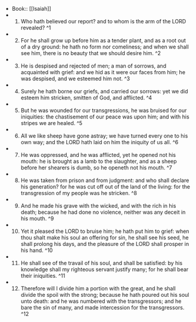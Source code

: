 - Book:: [[Isaiah]]
- 1. Who hath believed our report? and to whom is the arm of the LORD revealed? ^1
- 2. For he shall grow up before him as a tender plant, and as a root out of a dry ground: he hath no form nor comeliness; and when we shall see him, there is no beauty that we should desire him. ^2
- 3. He is despised and rejected of men; a man of sorrows, and acquainted with grief: and we hid as it were our faces from him; he was despised, and we esteemed him not. ^3
- 4. Surely he hath borne our griefs, and carried our sorrows: yet we did esteem him stricken, smitten of God, and afflicted. ^4
- 5. But he was wounded for our transgressions, he was bruised for our iniquities: the chastisement of our peace was upon him; and with his stripes we are healed. ^5
- 6. All we like sheep have gone astray; we have turned every one to his own way; and the LORD hath laid on him the iniquity of us all. ^6
- 7. He was oppressed, and he was afflicted, yet he opened not his mouth: he is brought as a lamb to the slaughter, and as a sheep before her shearers is dumb, so he openeth not his mouth. ^7
- 8. He was taken from prison and from judgment: and who shall declare his generation? for he was cut off out of the land of the living: for the transgression of my people was he stricken. ^8
- 9. And he made his grave with the wicked, and with the rich in his death; because he had done no violence, neither was any deceit in his mouth. ^9
- 10. Yet it pleased the LORD to bruise him; he hath put him to grief: when thou shalt make his soul an offering for sin, he shall see his seed, he shall prolong his days, and the pleasure of the LORD shall prosper in his hand. ^10
- 11. He shall see of the travail of his soul, and shall be satisfied: by his knowledge shall my righteous servant justify many; for he shall bear their iniquities. ^11
- 12. Therefore will I divide him a portion with the great, and he shall divide the spoil with the strong; because he hath poured out his soul unto death: and he was numbered with the transgressors; and he bare the sin of many, and made intercession for the transgressors. ^12
